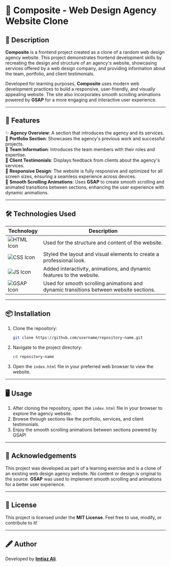 # 💼 Composite - Web Design Agency Website Clone

## 📝 Description
**Composite** is a frontend project created as a clone of a random web design agency website. This project demonstrates frontend development skills by recreating the design and structure of an agency's website, showcasing services offered by a web design company, and providing information about the team, portfolio, and client testimonials.

Developed for learning purposes, **Composite** uses modern web development practices to build a responsive, user-friendly, and visually appealing website. The site also incorporates smooth scrolling animations powered by **GSAP** for a more engaging and interactive user experience.

---

## 🚀 Features
✨ **Agency Overview**: A section that introduces the agency and its services.  
🎨 **Portfolio Section**: Showcases the agency's previous work and successful projects.  
👥 **Team Information**: Introduces the team members with their roles and expertise.  
📝 **Client Testimonials**: Displays feedback from clients about the agency's services.  
📱 **Responsive Design**: The website is fully responsive and optimized for all screen sizes, ensuring a seamless experience across devices.  
🌟 **Smooth Scrolling Animations**: Uses **GSAP** to create smooth scrolling and animated transitions between sections, enhancing the user experience with dynamic animations.

---

## 🛠️ Technologies Used
| Technology    | Description                           |
|---------------|---------------------------------------|
| ![HTML Icon](https://img.shields.io/badge/HTML-orange?logo=html5&logoColor=white) | Used for the structure and content of the website. |
| ![CSS Icon](https://img.shields.io/badge/CSS-blue?logo=css3&logoColor=white)   | Styled the layout and visual elements to create a professional look. |
| ![JS Icon](https://img.shields.io/badge/JavaScript-yellow?logo=javascript&logoColor=black) | Added interactivity, animations, and dynamic features to the website. |
| ![GSAP Icon](https://img.shields.io/badge/GSAP-green?logo=greensock&logoColor=white) | Used for smooth scrolling animations and dynamic transitions between website sections.

---

## 📦 Installation
1. Clone the repository:
    ```bash
    git clone https://github.com/username/repository-name.git
    ```
2. Navigate to the project directory:
    ```bash
    cd repository-name
    ```
3. Open the `index.html` file in your preferred web browser to view the website.

---

## 🖥️ Usage
1. After cloning the repository, open the `index.html` file in your browser to explore the agency website.
2. Browse through sections like the portfolio, services, and client testimonials.
3. Enjoy the smooth scrolling animations between sections powered by GSAP!

---

## 🙌 Acknowledgements
This project was developed as part of a learning exercise and is a clone of an existing web design agency website. No content or design is original to the source. **GSAP** was used to implement smooth scrolling and animations for a better user experience.

---

## 📜 License
This project is licensed under the **MIT License**. Feel free to use, modify, or contribute to it!

---

## 🖋️ Author
Developed by **[Imtiaz Ali](https://github.com/imtiaza1)**.
